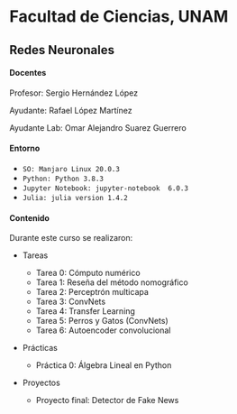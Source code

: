 # Facultad de Ciencias, UNAM

## Redes Neuronales

#### Docentes

Profesor: Sergio Hernández López

Ayudante: Rafael López Martínez

Ayudante Lab: Omar Alejandro Suarez Guerrero	

#### Entorno

* `SO: Manjaro Linux 20.0.3`
* `Python: Python 3.8.3`
* `Jupyter Notebook: jupyter-notebook  6.0.3`
* `Julia: julia version 1.4.2`

#### Contenido 

Durante este curso se realizaron: 
* Tareas
  * Tarea 0: Cómputo numérico 
  * Tarea 1: Reseña del método nomográfico
  * Tarea 2: Perceptrón multicapa
  * Tarea 3: ConvNets
  * Tarea 4: Transfer Learning 
  * Tarea 5: Perros y Gatos (ConvNets)
  * Tarea 6: Autoencoder convolucional

* Prácticas
  * Práctica 0: Álgebra Lineal en Python
* Proyectos
  * Proyecto final: Detector de Fake News